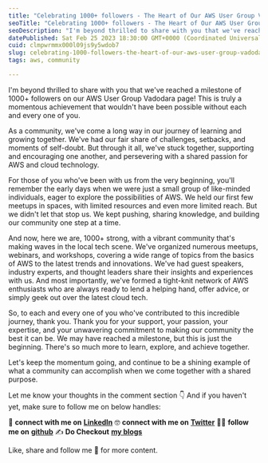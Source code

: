 ```yaml
---
title: "Celebrating 1000+ followers - The Heart of Our AWS User Group Vadodara"
seoTitle: "Celebrating 1000+ followers - The Heart of Our AWS User Group Vadodara"
seoDescription: "I'm beyond thrilled to share with you that we've reached a milestone of 1000+ followers on our AWS User Group Vadodara page! This is truly a momentous achie"
datePublished: Sat Feb 25 2023 18:30:00 GMT+0000 (Coordinated Universal Time)
cuid: clmpwrmmx000l09js9y5wdob7
slug: celebrating-1000-followers-the-heart-of-our-aws-user-group-vadodara
tags: aws, community

---
```


I'm beyond thrilled to share with you that we've reached a milestone of 1000+ followers on our AWS User Group Vadodara page! This is truly a momentous achievement that wouldn't have been possible without each and every one of you.

As a community, we've come a long way in our journey of learning and growing together. We've had our fair share of challenges, setbacks, and moments of self-doubt. But through it all, we've stuck together, supporting and encouraging one another, and persevering with a shared passion for AWS and cloud technology.

For those of you who've been with us from the very beginning, you'll remember the early days when we were just a small group of like-minded individuals, eager to explore the possibilities of AWS. We held our first few meetups in spaces, with limited resources and even more limited reach. But we didn't let that stop us. We kept pushing, sharing knowledge, and building our community one step at a time.

And now, here we are, 1000+ strong, with a vibrant community that's making waves in the local tech scene. We've organized numerous meetups, webinars, and workshops, covering a wide range of topics from the basics of AWS to the latest trends and innovations. We've had guest speakers, industry experts, and thought leaders share their insights and experiences with us. And most importantly, we've formed a tight-knit network of AWS enthusiasts who are always ready to lend a helping hand, offer advice, or simply geek out over the latest cloud tech.

So, to each and every one of you who've contributed to this incredible journey, thank you. Thank you for your support, your passion, your expertise, and your unwavering commitment to making our community the best it can be. We may have reached a milestone, but this is just the beginning. There's so much more to learn, explore, and achieve together.

Let's keep the momentum going, and continue to be a shining example of what a community can accomplish when we come together with a shared purpose.

Let me know your thoughts in the comment section 👇 And if you haven't yet, make sure to follow me on below handles:

👋 **connect with me on** [**LinkedIn**](https://www.linkedin.com/in/adit-modi-2a4362191/) 🤓 **connect with me on** [**Twitter**](https://twitter.com/adi_12_modi) 🐱‍💻 **follow me on** [**github**](https://github.com/AditModi) ✍️ **Do Checkout** [**my blogs**](https://aditmodi.com)

Like, share and follow me 🚀 for more content.